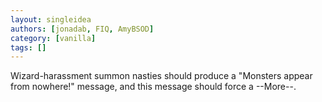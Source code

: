 ```yaml
---
layout: singleidea
authors: [jonadab, FIQ, AmyBSOD]
category: [vanilla]
tags: []
---
```

Wizard-harassment summon nasties should produce a "Monsters appear from nowhere!" message, and this message should force a --More--.

